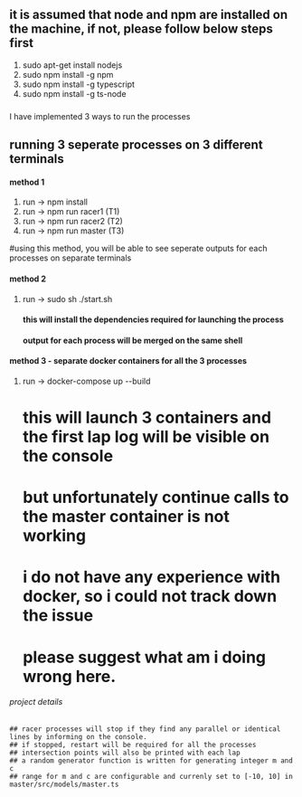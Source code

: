 ## it is assumed that node and npm are installed on the machine, if not, please follow below steps first
1. sudo apt-get install nodejs
2. sudo npm install -g npm
3. sudo npm install -g typescript
4. sudo npm install -g ts-node

###
I have implemented 3 ways to run the processes
## running 3 seperate processes on 3 different terminals
#### method 1
1. run -> npm install
2. run -> npm run racer1 (T1)
3. run -> npm run racer2 (T2)
4. run -> npm run master (T3)

#using this method, you will be able to see seperate outputs for each processes on separate terminals

#### method 2
1. run -> sudo sh ./start.sh
	#### this will install the dependencies required for launching the process
	#### output for each process will be merged on the same shell


#### method 3 - separate docker containers for all the 3 processes
1. run -> docker-compose up --build

	# this will launch 3 containers and the first lap log will be visible on the console
	# but unfortunately continue calls to the master container is not working
	# i do not have any experience with docker, so i could not track down the issue
	# please suggest what am i doing wrong here.

###### project details
	## racer processes will stop if they find any parallel or identical lines by informing on the console.
	## if stopped, restart will be required for all the processes
	## intersection points will also be printed with each lap
	## a random generator function is written for generating integer m and c
	## range for m and c are configurable and currenly set to [-10, 10] in master/src/models/master.ts

